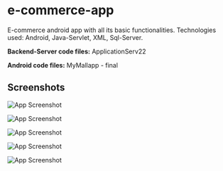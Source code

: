 # e-commerce-app
E-commerce android app with all its basic functionalities. Technologies used: Android, Java-Servlet, XML, Sql-Server.


**Backend-Server code files:** ApplicationServ22

**Android code files:** MyMallapp - final



## Screenshots

![App Screenshot](https://raw.githubusercontent.com/smeet2804/e-commerce-app/'main'/screenshots/app1.jpeg)

![App Screenshot](https://raw.githubusercontent.com/smeet2804/e-commerce-app/'main'/screenshots/app2.jpeg)

![App Screenshot](https://raw.githubusercontent.com/smeet2804/e-commerce-app/'main'/screenshots/app3.jpeg)

![App Screenshot](https://raw.githubusercontent.com/smeet2804/e-commerce-app/'main'/screenshots/app4.jpeg)

![App Screenshot](https://raw.githubusercontent.com/smeet2804/e-commerce-app/'main'/screenshots/app5.jpeg)
